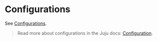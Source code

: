 # Configurations

See [Configurations](https://charmhub.io/postfix-relay-configurator/configurations).

> Read more about configurations in the Juju docs: [Configuration](https://documentation.ubuntu.com/juju/3.6/reference/configuration/).
